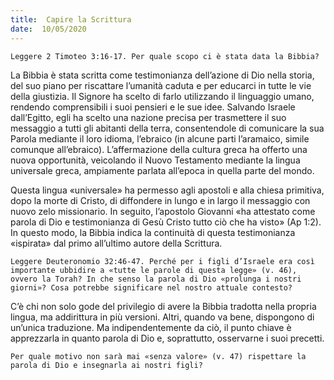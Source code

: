 ```yaml
---
title:  Capire la Scrittura
date:  10/05/2020
---
```


`Leggere 2 Timoteo 3:16-17. Per quale scopo ci è stata data la Bibbia?`

La Bibbia è stata scritta come testimonianza dell’azione di Dio nella storia, del suo piano per riscattare l’umanità caduta e per educarci in tutte le vie della giustizia. Il Signore ha scelto di farlo utilizzando il linguaggio umano, rendendo comprensibili i suoi pensieri e le sue idee. Salvando Israele dall’Egitto, egli ha scelto una nazione precisa per trasmettere il suo messaggio a tutti gli abitanti della terra, consentendole di comunicare la sua Parola mediante il loro idioma, l’ebraico (in alcune parti l’aramaico, simile comunque all’ebraico). L’affermazione della cultura greca ha offerto una nuova opportunità, veicolando il Nuovo Testamento mediante la lingua universale greca, ampiamente parlata all’epoca in quella parte del mondo. 

Questa lingua «universale» ha permesso agli apostoli e alla chiesa primitiva, dopo la morte di Cristo, di diffondere in lungo e in largo il messaggio con nuovo zelo missionario. In seguito, l’apostolo Giovanni «ha attestato come parola di Dio e testimonianza di Gesù Cristo tutto ciò che ha visto» (Ap 1:2). In questo modo, la Bibbia indica la continuità di questa testimonianza «ispirata» dal primo all’ultimo autore della Scrittura.

`Leggere Deuteronomio 32:46-47. Perché per i figli d’Israele era così importante ubbidire a «tutte le parole di questa legge» (v. 46), ovvero la Torah? In che senso la parola di Dio «prolunga i nostri giorni»? Cosa potrebbe significare nel nostro attuale contesto?`

C’è chi non solo gode del privilegio di avere la Bibbia tradotta nella propria lingua, ma addirittura in più versioni. Altri, quando va bene, dispongono di un’unica traduzione. Ma indipendentemente da ciò, il punto chiave è apprezzarla in quanto parola di Dio e, soprattutto, osservarne i suoi precetti.

`Per quale motivo non sarà mai «senza valore» (v. 47) rispettare la parola di Dio e insegnarla ai nostri figli?`